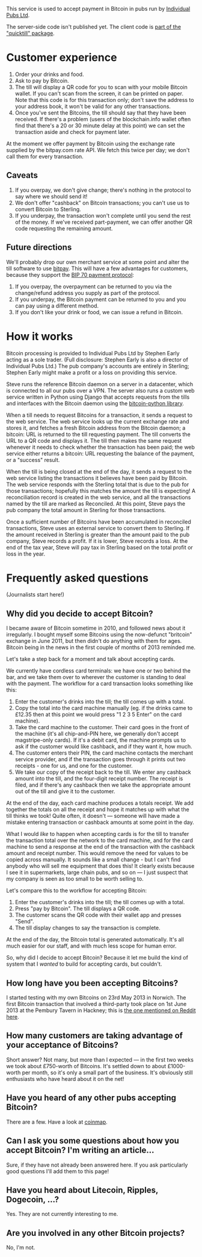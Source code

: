 This service is used to accept payment in Bitcoin in pubs run by [Individual Pubs Ltd](https://www.individualpubs.co.uk/).

The server-side code isn't published yet.  The client code is [part of the "quicktill" package](https://github.com/sde1000/quicktill).

# Customer experience

1. Order your drinks and food.
2. Ask to pay by Bitcoin.
3. The till will display a QR code for you to scan with your mobile Bitcoin wallet.  If you can't scan from the screen, it can be printed on paper.  Note that this code is for this transaction only; don't save the address to your address book, it won't be valid for any other transactions.
4. Once you've sent the Bitcoins, the till should say that they have been received.  If there's a problem (users of the blockchain.info wallet often find that there's a 20 or 30 minute delay at this point) we can set the transaction aside and check for payment later.

At the moment we offer payment by Bitcoin using the exchange rate supplied by the bitpay.com rate API.  We fetch this twice per day; we don't call them for every transaction.

## Caveats

1. If you overpay, we don't give change; there's nothing in the protocol to say where we should send it!
2. We don't offer "cashback" on Bitcoin transactions; you can't use us to convert Bitcoin to Sterling.
3. If you underpay, the transaction won't complete until you send the rest of the money.  If we've received part-payment, we can offer another QR code requesting the remaining amount.

## Future directions

We'll probably drop our own merchant service at some point and alter the till software to use [bitpay](https://bitpay.com/).  This will have a few advantages for customers, because they support the [BIP 70 payment protocol](https://github.com/bitcoin/bips/blob/master/bip-0070.mediawiki):

1. If you overpay, the overpayment can be returned to you via the change/refund address you supply as part of the protocol.
2. If you underpay, the Bitcoin payment can be returned to you and you can pay using a different method.
3. If you don't like your drink or food, we can issue a refund in Bitcoin.

# How it works

Bitcoin processing is provided to Individual Pubs Ltd by Stephen Early acting as a sole trader.  (Full disclosure: Stephen Early is also a director of Individual Pubs Ltd.)  The pub company's accounts
are entirely in Sterling; Stephen Early might make a profit or a loss on providing this service.

Steve runs the reference Bitcoin daemon on a server in a datacenter, which is connected to all our pubs over a VPN.  The server also runs a custom web service written in Python using Django that accepts requests from the tills and interfaces with the Bitcoin daemon using the [bitcoin-python library](https://github.com/laanwj/bitcoin-python).

When a till needs to request Bitcoins for a transaction, it sends a request to the web service.  The web service looks up the current exchange rate and stores it, and fetches a fresh Bitcoin address from the Bitcoin daemon; a bitcoin: URL is returned to the till requesting payment.  The till converts the URL to a QR code and displays it.  The till then makes the same request whenever it needs to check whether the transaction has been paid; the web service either returns a bitcoin: URL requesting the balance of the payment, or a "success" result.

When the till is being closed at the end of the day, it sends a request to the web service listing the transactions it believes have been paid by Bitcoin.  The web service responds with the Sterling total that is due to the pub for those transactions; hopefully this matches the amount the till is expecting!  A reconciliation record is created in the web service, and all the transactions named by the till are marked as Reconciled.  At this point, Steve pays the pub company the total amount in Sterling for those transactions.

Once a sufficient number of Bitcoins have been accumulated in reconciled transactions, Steve uses an external service to convert them to Sterling.  If the amount received in Sterling is greater than the amount paid to the pub company, Steve records a profit.  If it is lower, Steve records a loss.  At the end of the tax year, Steve will pay tax in Sterling based on the total profit or loss in the year.

# Frequently asked questions

(Journalists start here!)

## Why did you decide to accept Bitcoin?

I became aware of Bitcoin sometime in 2010, and followed news about it irregularly.  I bought myself some Bitcoins using the now-defunct "britcoin" exchange in June 2011, but then didn't do anything with them for ages.  Bitcoin being in the news in the first couple of months of 2013 reminded me.

Let's take a step back for a moment and talk about accepting cards.

We currently have cordless card terminals: we have one or two behind the bar, and we take them over to wherever the customer is standing to deal with the payment.  The workflow for a card transaction looks something like this:

1. Enter the customer's drinks into the till; the till comes up with a total.
2. Copy the total into the card machine manually (eg. if the drinks came to £12.35 then at this point we would press "1 2 3 5 Enter" on the card machine).
3. Take the card machine to the customer.  Their card goes in the front of the machine (it's all chip-and-PIN here, we generally don't accept magstripe-only cards).  If it's a debit card, the machine prompts us to ask if the customer would like cashback, and if they want it, how much.
4. The customer enters their PIN, the card machine contacts the merchant service provider, and if the transaction goes through it prints out two receipts - one for us, and one for the customer.
5. We take our copy of the receipt back to the till.  We enter any cashback amount into the till, and the four-digit receipt number.  The receipt is filed, and if there's any cashback then we take the appropriate amount out of the till and give it to the customer.

At the end of the day, each card machine produces a totals receipt.  We add together the totals on all the receipt and hope it matches up with what the till thinks we took!  Quite often, it doesn't — someone
will have made a mistake entering transaction or cashback amounts at some point in the day.

What I would _like_ to happen when accepting cards is for the till to transfer the transaction total over the network to the card machine, and for the card machine to send a response at the end of the transaction with the cashback amount and receipt number.  This would remove the need for values to be copied across manually.  It sounds like a small change - but I can't find anybody who will sell me equipment that does this! It clearly exists because I see it in supermarkets, large chain pubs, and so on — I just suspect that my company is seen as too small to be worth selling to.

Let's compare this to the workflow for accepting Bitcoin:

1. Enter the customer's drinks into the till; the till comes up with a total.
2. Press "pay by Bitcoin".  The till displays a QR code.
3. The customer scans the QR code with their wallet app and presses "Send".
4. The till display changes to say the transaction is complete.

At the end of the day, the Bitcoin total is generated automatically. It's all much easier for our staff, and with much less scope for human error.

So, why did I decide to accept Bitcoin?  Because it let me build the kind of system that I _wanted_ to build for accepting cards, but couldn't.

## How long have you been accepting Bitcoins?

I started testing with my own Bitcoins on 23rd May 2013 in Norwich.  The first Bitcoin transaction that involved a third-party took place on 1st June 2013 at the Pembury Tavern in Hackney; this is [the one mentioned on Reddit here](http://www.reddit.com/r/Bitcoin/comments/1fh10f/holy_smokes_my_first_ever_bitcoin_beer_it_works/).

## How many customers are taking advantage of your acceptance of Bitcoins?

Short answer?  Not many, but more than I expected — in the first two weeks we took about £750-worth of Bitcoins.  It's settled down to about £1000-worth per month, so it's only a small part of the business.  It's obviously still enthusiasts who have heard about it on the net!

## Have you heard of any other pubs accepting Bitcoin?

There are a few.  Have a look at [coinmap](http://coinmap.org/).

## Can I ask you some questions about how you accept Bitcoin?  I'm writing an article...

Sure, if they have not already been answered here.  If you ask particularly good questions I'll add them to this page!

## Have you heard about Litecoin, Ripples, Dogecoin, ...?

Yes.  They are not currently interesting to me.

## Are you involved in any other Bitcoin projects?

No, I'm not.